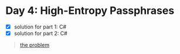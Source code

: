 # Day 4: High-Entropy Passphrases

- [x] solution for part 1: C#
- [x] solution for part 2: C#

>[the problem](http://adventofcode.com/2017/day/4)